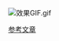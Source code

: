 ![效果GIF.gif](https://upload-images.jianshu.io/upload_images/1840399-d63fdfb5b1f5c891.gif?imageMogr2/auto-orient/strip)

[参考文章](https://juejin.im/post/5a367c9f6fb9a045186ad15b)
